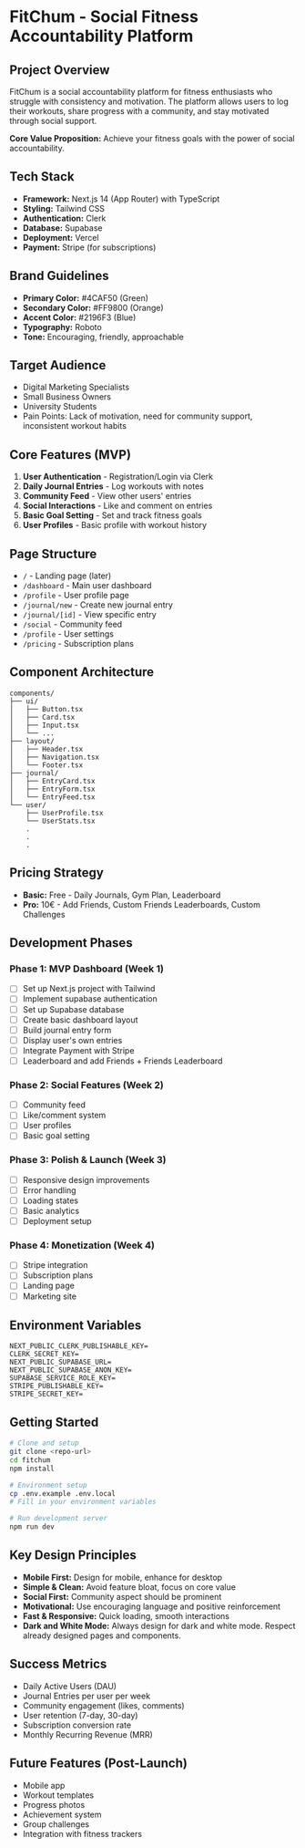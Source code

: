 # FitChum - Social Fitness Accountability Platform

## Project Overview
FitChum is a social accountability platform for fitness enthusiasts who struggle with consistency and motivation. The platform allows users to log their workouts, share progress with a community, and stay motivated through social support.

**Core Value Proposition:** Achieve your fitness goals with the power of social accountability.

## Tech Stack
- **Framework:** Next.js 14 (App Router) with TypeScript
- **Styling:** Tailwind CSS
- **Authentication:** Clerk
- **Database:** Supabase
- **Deployment:** Vercel
- **Payment:** Stripe (for subscriptions)

## Brand Guidelines
- **Primary Color:** #4CAF50 (Green)
- **Secondary Color:** #FF9800 (Orange)
- **Accent Color:** #2196F3 (Blue)
- **Typography:** Roboto
- **Tone:** Encouraging, friendly, approachable

## Target Audience
- Digital Marketing Specialists
- Small Business Owners
- University Students
- Pain Points: Lack of motivation, need for community support, inconsistent workout habits

## Core Features (MVP)
1. **User Authentication** - Registration/Login via Clerk
2. **Daily Journal Entries** - Log workouts with notes
3. **Community Feed** - View other users' entries
4. **Social Interactions** - Like and comment on entries
5. **Basic Goal Setting** - Set and track fitness goals
6. **User Profiles** - Basic profile with workout history


## Page Structure
- `/` - Landing page (later)
- `/dashboard` - Main user dashboard
- `/profile` - User profile page
- `/journal/new` - Create new journal entry
- `/journal/[id]` - View specific entry
- `/social` - Community feed
- `/profile` - User settings
- `/pricing` - Subscription plans

## Component Architecture
```
components/
├── ui/
│   ├── Button.tsx
│   ├── Card.tsx
│   ├── Input.tsx
│   └── ...
├── layout/
│   ├── Header.tsx
│   ├── Navigation.tsx
│   └── Footer.tsx
├── journal/
│   ├── EntryCard.tsx
│   ├── EntryForm.tsx
│   └── EntryFeed.tsx
└── user/
    ├── UserProfile.tsx
    └── UserStats.tsx
    .
    .
    .
```

## Pricing Strategy
- **Basic:** Free - Daily Journals, Gym Plan, Leaderboard
- **Pro:** 10€ - Add Friends, Custom Friends Leaderboards, Custom Challenges

## Development Phases

### Phase 1: MVP Dashboard (Week 1)
- [ ] Set up Next.js project with Tailwind
- [ ] Implement supabase authentication
- [ ] Set up Supabase database
- [ ] Create basic dashboard layout
- [ ] Build journal entry form
- [ ] Display user's own entries
- [ ] Integrate Payment with Stripe
- [ ] Leaderboard and add Friends + Friends Leaderboard

### Phase 2: Social Features (Week 2)
- [ ] Community feed
- [ ] Like/comment system
- [ ] User profiles
- [ ] Basic goal setting

### Phase 3: Polish & Launch (Week 3)
- [ ] Responsive design improvements
- [ ] Error handling
- [ ] Loading states
- [ ] Basic analytics
- [ ] Deployment setup

### Phase 4: Monetization (Week 4)
- [ ] Stripe integration
- [ ] Subscription plans
- [ ] Landing page
- [ ] Marketing site

## Environment Variables
```
NEXT_PUBLIC_CLERK_PUBLISHABLE_KEY=
CLERK_SECRET_KEY=
NEXT_PUBLIC_SUPABASE_URL=
NEXT_PUBLIC_SUPABASE_ANON_KEY=
SUPABASE_SERVICE_ROLE_KEY=
STRIPE_PUBLISHABLE_KEY=
STRIPE_SECRET_KEY=
```

## Getting Started
```bash
# Clone and setup
git clone <repo-url>
cd fitchum
npm install

# Environment setup
cp .env.example .env.local
# Fill in your environment variables

# Run development server
npm run dev
```

## Key Design Principles
- **Mobile First:** Design for mobile, enhance for desktop
- **Simple & Clean:** Avoid feature bloat, focus on core value
- **Social First:** Community aspect should be prominent
- **Motivational:** Use encouraging language and positive reinforcement
- **Fast & Responsive:** Quick loading, smooth interactions
- **Dark and White Mode:** Always design for dark and white mode. Respect already designed pages and components.

## Success Metrics
- Daily Active Users (DAU)
- Journal Entries per user per week
- Community engagement (likes, comments)
- User retention (7-day, 30-day)
- Subscription conversion rate
- Monthly Recurring Revenue (MRR)

## Future Features (Post-Launch)
- Mobile app
- Workout templates
- Progress photos
- Achievement system
- Group challenges
- Integration with fitness trackers